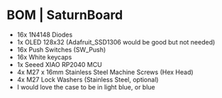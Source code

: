 # BOM | SaturnBoard

- 16x 1N4148 Diodes
- 1x OLED 128x32 (Adafruit_SSD1306 would be good but not needed) 
- 16x Push Switches (SW_Push)
- 16x White keycaps
- 1x Seeed XIAO RP2040 MCU
- 4x M27 x 16mm Stainless Steel Machine Screws (Hex Head)
- 4x M27 Lock Washers (Stainless Steel, optional)
- I would love the case to be in light blue, or blue
